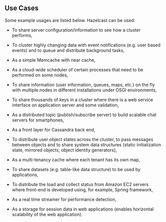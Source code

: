

## Use Cases

Some example usages are listed below. Hazelcast can be used:
-	To share server configuration/information to see how a cluster performs,



-	To cluster highly changing data with event notifications (e.g. user based events) and to queue and distribute background tasks,



-	As a simple Memcache with near cache,



-	As a cloud-wide scheduler of certain processes that need to be performed on some nodes,



-	To share information (user information, queues, maps, etc.) on the fly with multiple nodes in different installations under OSGI environments,



-	To share thousands of keys in a cluster where there is a web service interface on application server and some validation,



-	As a distributed topic (publish/subscribe server) to build scalable chat servers for smartphones,



-	As a front layer for Cassandra back end,



-	To distribute user object states across the cluster, to pass messages between objects and to share system data structures (static initialization state, mirrored objects, object identity generators),



-	As a multi-tenancy cache where each tenant has its own map,



-	To share datasets (e.g. table-like data structure) to be used by applications,



-	To distribute the load and collect status from Amazon EC2 servers where front-end is developed using, for example, Spring framework,



-	As a real time streamer for performance detection,

-	As a storage for session data in web applications (enables horizontal scalability of the web application).

